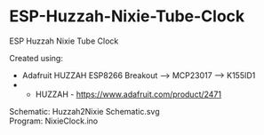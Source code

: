 # ESP-Huzzah-Nixie-Tube-Clock
ESP Huzzah Nixie Tube Clock

Created using:
- Adafruit HUZZAH ESP8266 Breakout --> MCP23017 --> K155ID1
- - HUZZAH - https://www.adafruit.com/product/2471

Schematic: Huzzah2Nixie Schematic.svg<BR>
Program: NixieClock.ino
